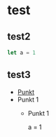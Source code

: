 # test
## test2
```javascript
let a = 1
``` 

## test3
- [Punkt](https://youtube.de) 
- Punkt 1
  - Punkt 1


    a = 1
